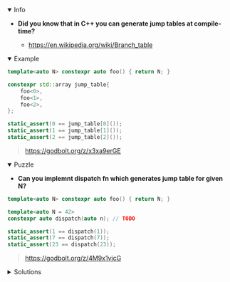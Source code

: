 <details open><summary>Info</summary><p>

* **Did you know that in C++ you can generate jump tables at compile-time?**

  * https://en.wikipedia.org/wiki/Branch_table

</p></details><details open><summary>Example</summary><p>

```cpp
template<auto N> constexpr auto foo() { return N; }

constexpr std::array jump_table{
    foo<0>,
    foo<1>,
    foo<2>,
};

static_assert(0 == jump_table[0]());
static_assert(1 == jump_table[1]());
static_assert(2 == jump_table[2]());
```

> https://godbolt.org/z/x3xa9erGE

</p></details><details open><summary>Puzzle</summary><p>

* **Can you implemnt dispatch fn which generates jump table for given N?**

```cpp
template<auto N> constexpr auto foo() { return N; }

template<auto N = 42>
constexpr auto dispatch(auto n); // TODO

static_assert(1 == dispatch(1));
static_assert(7 == dispatch(7));
static_assert(23 == dispatch(23));
```

> https://godbolt.org/z/4M9x1vjcG

</p></details><details><summary>Solutions</summary><p>
> https://godbolt.org/z/PW3qvrnf6
</p></details>
